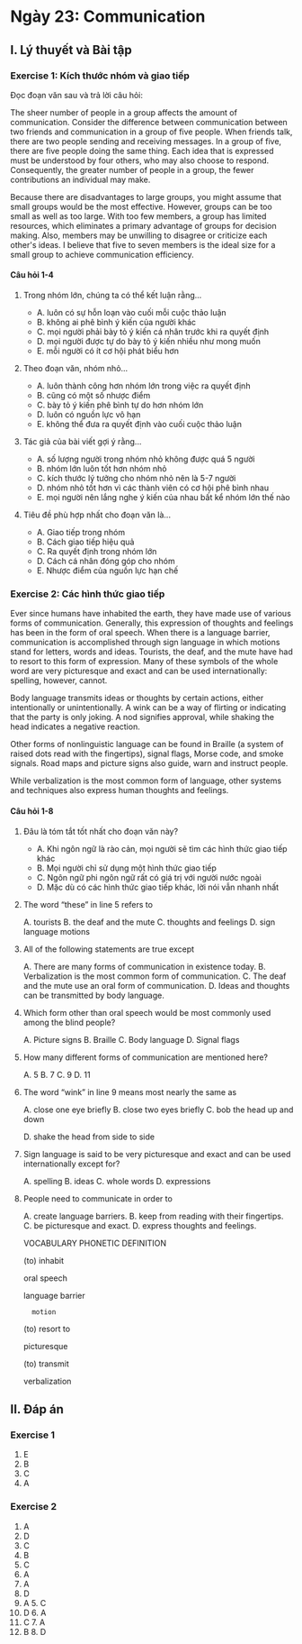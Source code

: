 # Ngày 23: Communication

## I. Lý thuyết và Bài tập

### Exercise 1: Kích thước nhóm và giao tiếp

Đọc đoạn văn sau và trả lời câu hỏi:

The sheer number of people in a group affects the amount of communication. Consider the difference between communication between two friends and communication in a group of five people. When friends talk, there are two people sending and receiving messages. In a group of five, there are five people doing the same thing. Each idea that is expressed must be understood by four others, who may also choose to respond. Consequently, the greater number of people in a group, the fewer contributions an individual may make.

Because there are disadvantages to large groups, you might assume that small groups would be the most effective. However, groups can be too small as well as too large. With too few members, a group has limited resources, which eliminates a primary advantage of groups for decision making. Also, members may be unwilling to disagree or criticize each other's ideas. I believe that five to seven members is the ideal size for a small group to achieve communication efficiency.

#### Câu hỏi 1-4

1. Trong nhóm lớn, chúng ta có thể kết luận rằng...
   - A. luôn có sự hỗn loạn vào cuối mỗi cuộc thảo luận
   - B. không ai phê bình ý kiến của người khác
   - C. mọi người phải bày tỏ ý kiến cá nhân trước khi ra quyết định
   - D. mọi người được tự do bày tỏ ý kiến nhiều như mong muốn
   - E. mỗi người có ít cơ hội phát biểu hơn

2. Theo đoạn văn, nhóm nhỏ...
   - A. luôn thành công hơn nhóm lớn trong việc ra quyết định
   - B. cũng có một số nhược điểm
   - C. bày tỏ ý kiến phê bình tự do hơn nhóm lớn
   - D. luôn có nguồn lực vô hạn
   - E. không thể đưa ra quyết định vào cuối cuộc thảo luận

3. Tác giả của bài viết gợi ý rằng...
   - A. số lượng người trong nhóm nhỏ không được quá 5 người
   - B. nhóm lớn luôn tốt hơn nhóm nhỏ
   - C. kích thước lý tưởng cho nhóm nhỏ nên là 5-7 người
   - D. nhóm nhỏ tốt hơn vì các thành viên có cơ hội phê bình nhau
   - E. mọi người nên lắng nghe ý kiến của nhau bất kể nhóm lớn thế nào

4. Tiêu đề phù hợp nhất cho đoạn văn là...
   - A. Giao tiếp trong nhóm
   - B. Cách giao tiếp hiệu quả
   - C. Ra quyết định trong nhóm lớn
   - D. Cách cá nhân đóng góp cho nhóm
   - E. Nhược điểm của nguồn lực hạn chế

### Exercise 2: Các hình thức giao tiếp

Ever since humans have inhabited the earth, they have made use of various forms of communication. Generally, this expression of thoughts and feelings has been in the form of oral speech. When there is a language barrier, communication is accomplished through sign language in which motions stand for letters, words and ideas. Tourists, the deaf, and the mute have had to resort to this form of expression. Many of these symbols of the whole word are very picturesque and exact and can be used internationally: spelling, however, cannot.

Body language transmits ideas or thoughts by certain actions, either intentionally or unintentionally. A wink can be a way of flirting or indicating that the party is only joking. A nod signifies approval, while shaking the head indicates a negative reaction.

Other forms of nonlinguistic language can be found in Braille (a system of raised dots read with the fingertips), signal flags, Morse code, and smoke signals. Road maps and picture signs also guide, warn and instruct people.

While verbalization is the most common form of language, other systems and techniques also express human thoughts and feelings.

#### Câu hỏi 1-8

1. Đâu là tóm tắt tốt nhất cho đoạn văn này?
   - A. Khi ngôn ngữ là rào cản, mọi người sẽ tìm các hình thức giao tiếp khác
   - B. Mọi người chỉ sử dụng một hình thức giao tiếp
   - C. Ngôn ngữ phi ngôn ngữ rất có giá trị với người nước ngoài
   - D. Mặc dù có các hình thức giao tiếp khác, lời nói vẫn nhanh nhất

2. The word “these” in line 5 refers to

   A. tourists
   B. the deaf and the mute
   C. thoughts and feelings
   D. sign language motions

3. All of the following statements are true except

   A. There are many forms of communication in existence today.
   B. Verbalization is the most common form of communication.
   C. The deaf and the mute use an oral form of communication.
   D. Ideas and thoughts can be transmitted by body language.

4. Which form other than oral speech would be most commonly used among the blind
people?

   A. Picture signs
   B. Braille
   C. Body language
   D. Signal flags

5. How many different forms of communication are mentioned here?

   A. 5
   B. 7
   C. 9
   D. 11

6. The word “wink” in line 9 means most nearly the same as

   A. close one eye briefly
   B. close two eyes briefly
   C. bob the head up and down

   D. shake the head from side to side

7. Sign language is said to be very picturesque and exact and can be used internationally
except for?

   A. spelling
   B. ideas
   C. whole words
   D. expressions

8. People need to communicate in order to

   A. create language barriers.
   B. keep from reading with their fingertips.
   C. be picturesque and exact.
   D. express thoughts and feelings.

   VOCABULARY                PHONETIC                          DEFINITION

      (to) inhabit

      oral speech

    language barrier

         motion

      (to) resort to

      picturesque

      (to) transmit

     verbalization

## II. Đáp án

### Exercise 1
1. E
2. B
3. C
4. A

### Exercise 2
1. A
2. D
3. C
4. B
5. C
6. A
7. A
8. D
 1. A                                 5. C
 2. D                                 6. A
 3. C                                 7. A
 4. B                                 8. D
